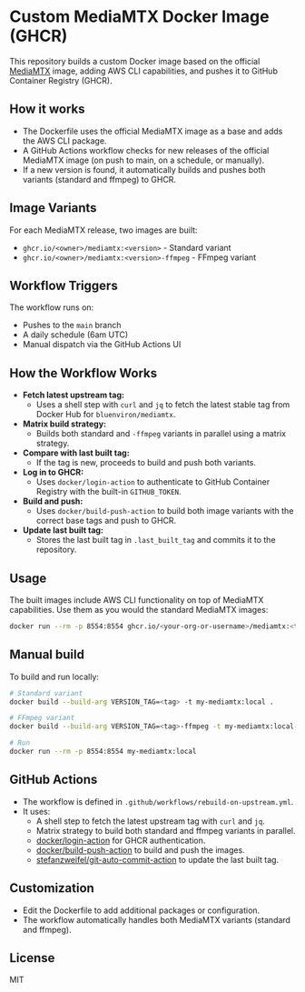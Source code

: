 # Custom MediaMTX Docker Image (GHCR)

This repository builds a custom Docker image based on the official [MediaMTX](https://hub.docker.com/r/bluenviron/mediamtx) image, adding AWS CLI capabilities, and pushes it to GitHub Container Registry (GHCR).

## How it works

- The Dockerfile uses the official MediaMTX image as a base and adds the AWS CLI package.
- A GitHub Actions workflow checks for new releases of the official MediaMTX image (on push to main, on a schedule, or manually).
- If a new version is found, it automatically builds and pushes both variants (standard and ffmpeg) to GHCR.

## Image Variants

For each MediaMTX release, two images are built:
- `ghcr.io/<owner>/mediamtx:<version>` - Standard variant
- `ghcr.io/<owner>/mediamtx:<version>-ffmpeg` - FFmpeg variant

## Workflow Triggers

The workflow runs on:
- Pushes to the `main` branch
- A daily schedule (6am UTC)
- Manual dispatch via the GitHub Actions UI

## How the Workflow Works

- **Fetch latest upstream tag:**
  - Uses a shell step with `curl` and `jq` to fetch the latest stable tag from Docker Hub for `bluenviron/mediamtx`.
- **Matrix build strategy:**
  - Builds both standard and `-ffmpeg` variants in parallel using a matrix strategy.
- **Compare with last built tag:**
  - If the tag is new, proceeds to build and push both variants.
- **Log in to GHCR:**
  - Uses `docker/login-action` to authenticate to GitHub Container Registry with the built-in `GITHUB_TOKEN`.
- **Build and push:**
  - Uses `docker/build-push-action` to build both image variants with the correct base tags and push to GHCR.
- **Update last built tag:**
  - Stores the last built tag in `.last_built_tag` and commits it to the repository.

## Usage

The built images include AWS CLI functionality on top of MediaMTX capabilities. Use them as you would the standard MediaMTX images:

```sh
docker run --rm -p 8554:8554 ghcr.io/<your-org-or-username>/mediamtx:<tag>
```

## Manual build

To build and run locally:
```sh
# Standard variant
docker build --build-arg VERSION_TAG=<tag> -t my-mediamtx:local .

# FFmpeg variant  
docker build --build-arg VERSION_TAG=<tag>-ffmpeg -t my-mediamtx:local-ffmpeg .

# Run
docker run --rm -p 8554:8554 my-mediamtx:local
```

## GitHub Actions

- The workflow is defined in `.github/workflows/rebuild-on-upstream.yml`.
- It uses:
  - A shell step to fetch the latest upstream tag with `curl` and `jq`.
  - Matrix strategy to build both standard and ffmpeg variants in parallel.
  - [docker/login-action](https://github.com/docker/login-action) for GHCR authentication.
  - [docker/build-push-action](https://github.com/docker/build-push-action) to build and push the images.
  - [stefanzweifel/git-auto-commit-action](https://github.com/stefanzweifel/git-auto-commit-action) to update the last built tag.

## Customization

- Edit the Dockerfile to add additional packages or configuration.
- The workflow automatically handles both MediaMTX variants (standard and ffmpeg).

## License

MIT

